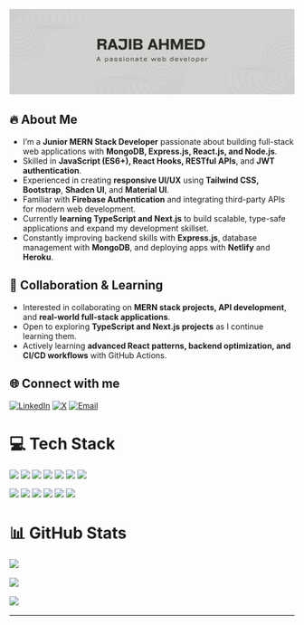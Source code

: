 ![logo](https://github.com/Rajib-Ahmed32/Rajib-Ahmed32/blob/main/rajib-github-cover.png)

## 🔥 About Me  

- I’m a **Junior MERN Stack Developer** passionate about building full-stack web applications with **MongoDB, Express.js, React.js, and Node.js**.  
- Skilled in **JavaScript (ES6+), React Hooks, RESTful APIs**, and **JWT authentication**.  
- Experienced in creating **responsive UI/UX** using **Tailwind CSS, Bootstrap**, **Shadcn UI**, and **Material UI**.  
- Familiar with **Firebase Authentication** and integrating third-party APIs for modern web development.  
- Currently **learning TypeScript and Next.js** to build scalable, type-safe applications and expand my development skillset.  
- Constantly improving backend skills with **Express.js**, database management with **MongoDB**, and deploying apps with **Netlify** and **Heroku**.  


## 🤝 Collaboration & Learning  

- Interested in collaborating on **MERN stack projects, API development**, and **real-world full-stack applications**.  
- Open to exploring **TypeScript and Next.js projects** as I continue learning them.  
- Actively learning **advanced React patterns, backend optimization, and CI/CD workflows** with GitHub Actions.  


## 🌐 Connect with me  

[![LinkedIn](https://img.shields.io/badge/LinkedIn-%230077B5.svg?logo=linkedin&logoColor=white)](https://www.linkedin.com/in/rajib-ahmed-15997626a/) [![X](https://img.shields.io/badge/X-black.svg?logo=X&logoColor=white)](https://x.com/rajibahmed25032?t=E6aGTideV_wqSXsmap98YQ&s=09) [![Email](https://img.shields.io/badge/Email-D14836?logo=gmail&logoColor=white)](mailto:devrajibahmed@gmail.com)  


# 💻 Tech Stack

<p>
  <img src="https://img.shields.io/badge/mongodb-%234ea94b.svg?style=for-the-badge&logo=mongodb&logoColor=white" />  
  <img src="https://img.shields.io/badge/express.js-%23404d59.svg?style=for-the-badge&logo=express&logoColor=white" />  
  <img src="https://img.shields.io/badge/react-%2320232a.svg?style=for-the-badge&logo=react&logoColor=%2361DAFB" />  
  <img src="https://img.shields.io/badge/node.js-6DA55F.svg?style=for-the-badge&logo=node.js&logoColor=white" />  
  <img src="https://img.shields.io/badge/javascript-%23323330.svg?style=for-the-badge&logo=javascript&logoColor=%23F7DF1E" />  
  <img src="https://img.shields.io/badge/tailwindcss-%2338B2AC.svg?style=for-the-badge&logo=tailwind-css&logoColor=white" />  
  <img src="https://img.shields.io/badge/shadcn_ui-%235A0EF8.svg?style=for-the-badge&logo=shadcn&logoColor=white" />  
</p>

<p>
  <img src="https://img.shields.io/badge/bootstrap-%238511FA.svg?style=for-the-badge&logo=bootstrap&logoColor=white" />  
  <img src="https://img.shields.io/badge/firebase-%23039BE5.svg?style=for-the-badge&logo=firebase" />  
  <img src="https://img.shields.io/badge/JWT-black.svg?style=for-the-badge&logo=json-web-tokens&logoColor=white" />  
  <img src="https://img.shields.io/badge/netlify-%23000000.svg?style=for-the-badge&logo=netlify&logoColor=#00C7B7" />  
  <img src="https://img.shields.io/badge/github-%23121011.svg?style=for-the-badge&logo=github&logoColor=white" />  
  <img src="https://img.shields.io/badge/github%20actions-%232671E5.svg?style=for-the-badge&logo=githubactions&logoColor=white" />  
</p>


# 📊 GitHub Stats  

![](https://github-readme-stats.vercel.app/api?username=Rajib-Ahmed32&theme=swift&hide_border=false&include_all_commits=true&count_private=false)  

![](https://nirzak-streak-stats.vercel.app/?user=Rajib-Ahmed32&theme=swift&hide_border=false)  

![](https://github-readme-stats.vercel.app/api/top-langs/?username=Rajib-Ahmed32&theme=swift&hide_border=false&include_all_commits=true&count_private=false&layout=compact)

---

<!-- Proudly created with GPRM ( https://gprm.itsvg.in ) -->
